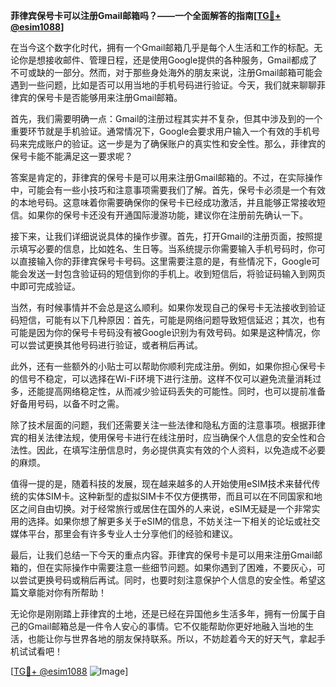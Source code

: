 **菲律宾保号卡可以注册Gmail邮箱吗？——一个全面解答的指南[[TG💪+ @esim1088](https://t.me/s/esim1088)]**

在当今这个数字化时代，拥有一个Gmail邮箱几乎是每个人生活和工作的标配。无论你是想接收邮件、管理日程，还是使用Google提供的各种服务，Gmail都成了不可或缺的一部分。然而，对于那些身处海外的朋友来说，注册Gmail邮箱可能会遇到一些问题，比如是否可以用当地的手机号码进行验证。今天，我们就来聊聊菲律宾的保号卡是否能够用来注册Gmail邮箱。

首先，我们需要明确一点：Gmail的注册过程其实并不复杂，但其中涉及到的一个重要环节就是手机验证。通常情况下，Google会要求用户输入一个有效的手机号码来完成账户的验证。这一步是为了确保账户的真实性和安全性。那么，菲律宾的保号卡能不能满足这一要求呢？

答案是肯定的，菲律宾的保号卡是可以用来注册Gmail邮箱的。不过，在实际操作中，可能会有一些小技巧和注意事项需要我们了解。首先，保号卡必须是一个有效的本地号码。这意味着你需要确保你的保号卡已经成功激活，并且能够正常接收短信。如果你的保号卡还没有开通国际漫游功能，建议你在注册前先确认一下。

接下来，让我们详细说说具体的操作步骤。首先，打开Gmail的注册页面，按照提示填写必要的信息，比如姓名、生日等。当系统提示你需要输入手机号码时，你可以直接输入你的菲律宾保号卡号码。这里需要注意的是，有些情况下，Google可能会发送一封包含验证码的短信到你的手机上。收到短信后，将验证码输入到网页中即可完成验证。

当然，有时候事情并不会总是这么顺利。如果你发现自己的保号卡无法接收到验证码短信，可能有以下几种原因：首先，可能是网络问题导致短信延迟；其次，也有可能是因为你的保号卡号码没有被Google识别为有效号码。如果是这种情况，你可以尝试更换其他号码进行验证，或者稍后再试。

此外，还有一些额外的小贴士可以帮助你顺利完成注册。例如，如果你担心保号卡的信号不稳定，可以选择在Wi-Fi环境下进行注册。这样不仅可以避免流量消耗过多，还能提高网络稳定性，从而减少验证码丢失的可能性。同时，也可以提前准备好备用号码，以备不时之需。

除了技术层面的问题，我们还需要关注一些法律和隐私方面的注意事项。根据菲律宾的相关法律法规，使用保号卡进行在线注册时，应当确保个人信息的安全性和合法性。因此，在填写注册信息时，务必提供真实有效的个人资料，以免造成不必要的麻烦。

值得一提的是，随着科技的发展，现在越来越多的人开始使用eSIM技术来替代传统的实体SIM卡。这种新型的虚拟SIM卡不仅方便携带，而且可以在不同国家和地区之间自由切换。对于经常旅行或居住在国外的人来说，eSIM无疑是一个非常实用的选择。如果你想了解更多关于eSIM的信息，不妨关注一下相关的论坛或社交媒体平台，那里会有许多专业人士分享他们的经验和建议。

最后，让我们总结一下今天的重点内容。菲律宾的保号卡是可以用来注册Gmail邮箱的，但在实际操作中需要注意一些细节问题。如果你遇到了困难，不要灰心，可以尝试更换号码或稍后再试。同时，也要时刻注意保护个人信息的安全性。希望这篇文章能对你有所帮助！

无论你是刚刚踏上菲律宾的土地，还是已经在异国他乡生活多年，拥有一份属于自己的Gmail邮箱总是一件令人安心的事情。它不仅能帮助你更好地融入当地的生活，也能让你与世界各地的朋友保持联系。所以，不妨趁着今天的好天气，拿起手机试试看吧！

[[TG💪+ @esim1088](https://t.me/s/esim1088) ![Image](https://i.postimg.cc/4NQfJmqS/Snipaste-2025-05-13-00-14-12.png)]